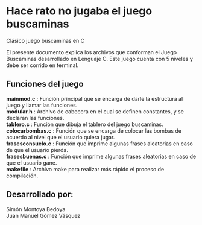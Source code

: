 # Hace rato no jugaba el juego buscaminas
Clásico juego buscaminas en C


El presente documento explica los archivos que conforman el Juego Buscaminas desarrollado en Lenguaje C. Este juego cuenta con 5 niveles y debe ser corrido en terminal.


## Funciones del juego

**mainmod.c** : Función principal que se encarga de darle la estructura al juego y llamar las funciones.<br/>
**modular.h** : Archivo de cabecera en el cual se definen constantes, y se declaran las funciones.<br/>
**tablero.c** : Función que dibuja el tablero del juego buscaminas.<br/>
**colocarbombas.c** : Función que se encarga de colocar las bombas de acuerdo al nivel que el usuario quiera jugar.<br/>
**frasesconsuelo.c** : Función que imprime algunas frases aleatorias en caso de que el usuario pierda.<br/>
**frasesbuenas.c** : Función que imprime algunas frases aleatorias en caso de que el usuario gane.<br/>
**makefile** : Archivo make para realizar más rápido el proceso de compilación.<br/>

## Desarrollado por:
Simón Montoya Bedoya<br/>
Juan Manuel Gómez Vásquez
